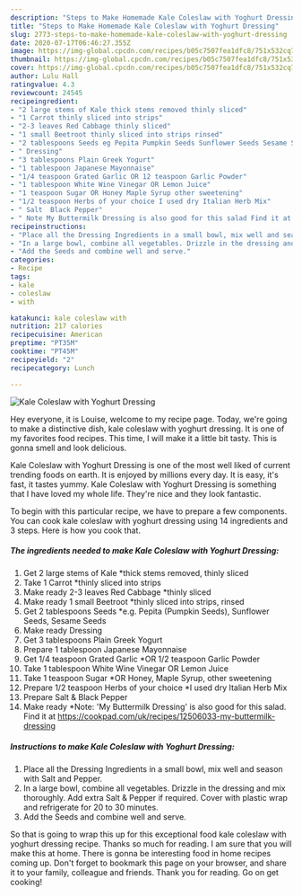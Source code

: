 ```yaml
---
description: "Steps to Make Homemade Kale Coleslaw with Yoghurt Dressing"
title: "Steps to Make Homemade Kale Coleslaw with Yoghurt Dressing"
slug: 2773-steps-to-make-homemade-kale-coleslaw-with-yoghurt-dressing
date: 2020-07-17T06:46:27.355Z
image: https://img-global.cpcdn.com/recipes/b05c7507fea1dfc8/751x532cq70/kale-coleslaw-with-yoghurt-dressing-recipe-main-photo.jpg
thumbnail: https://img-global.cpcdn.com/recipes/b05c7507fea1dfc8/751x532cq70/kale-coleslaw-with-yoghurt-dressing-recipe-main-photo.jpg
cover: https://img-global.cpcdn.com/recipes/b05c7507fea1dfc8/751x532cq70/kale-coleslaw-with-yoghurt-dressing-recipe-main-photo.jpg
author: Lulu Hall
ratingvalue: 4.3
reviewcount: 24545
recipeingredient:
- "2 large stems of Kale thick stems removed thinly sliced"
- "1 Carrot thinly sliced into strips"
- "2-3 leaves Red Cabbage thinly sliced"
- "1 small Beetroot thinly sliced into strips rinsed"
- "2 tablespoons Seeds eg Pepita Pumpkin Seeds Sunflower Seeds Sesame Seeds"
- " Dressing"
- "3 tablespoons Plain Greek Yogurt"
- "1 tablespoon Japanese Mayonnaise"
- "1/4 teaspoon Grated Garlic OR 12 teaspoon Garlic Powder"
- "1 tablespoon White Wine Vinegar OR Lemon Juice"
- "1 teaspoon Sugar OR Honey Maple Syrup other sweetening"
- "1/2 teaspoon Herbs of your choice I used dry Italian Herb Mix"
- " Salt  Black Pepper"
- " Note My Buttermilk Dressing is also good for this salad Find it at httpscookpadcomukrecipes12506033mybuttermilkdressing"
recipeinstructions:
- "Place all the Dressing Ingredients in a small bowl, mix well and season with Salt and Pepper."
- "In a large bowl, combine all vegetables. Drizzle in the dressing and mix thoroughly. Add extra Salt &amp; Pepper if required. Cover with plastic wrap and refrigerate for 20 to 30 minutes."
- "Add the Seeds and combine well and serve."
categories:
- Recipe
tags:
- kale
- coleslaw
- with

katakunci: kale coleslaw with 
nutrition: 217 calories
recipecuisine: American
preptime: "PT35M"
cooktime: "PT45M"
recipeyield: "2"
recipecategory: Lunch

---
```



![Kale Coleslaw with Yoghurt Dressing](https://img-global.cpcdn.com/recipes/b05c7507fea1dfc8/751x532cq70/kale-coleslaw-with-yoghurt-dressing-recipe-main-photo.jpg)

Hey everyone, it is Louise, welcome to my recipe page. Today, we're going to make a distinctive dish, kale coleslaw with yoghurt dressing. It is one of my favorites food recipes. This time, I will make it a little bit tasty. This is gonna smell and look delicious.

Kale Coleslaw with Yoghurt Dressing is one of the most well liked of current trending foods on earth. It is enjoyed by millions every day. It is easy, it's fast, it tastes yummy. Kale Coleslaw with Yoghurt Dressing is something that I have loved my whole life. They're nice and they look fantastic.




To begin with this particular recipe, we have to prepare a few components. You can cook kale coleslaw with yoghurt dressing using 14 ingredients and 3 steps. Here is how you cook that.

<!--inarticleads1-->

##### The ingredients needed to make Kale Coleslaw with Yoghurt Dressing:

1. Get 2 large stems of Kale *thick stems removed, thinly sliced
1. Take 1 Carrot *thinly sliced into strips
1. Make ready 2-3 leaves Red Cabbage *thinly sliced
1. Make ready 1 small Beetroot *thinly sliced into strips, rinsed
1. Get 2 tablespoons Seeds *e.g. Pepita (Pumpkin Seeds), Sunflower Seeds, Sesame Seeds
1. Make ready  Dressing
1. Get 3 tablespoons Plain Greek Yogurt
1. Prepare 1 tablespoon Japanese Mayonnaise
1. Get 1/4 teaspoon Grated Garlic *OR 1/2 teaspoon Garlic Powder
1. Take 1 tablespoon White Wine Vinegar OR Lemon Juice
1. Take 1 teaspoon Sugar *OR Honey, Maple Syrup, other sweetening
1. Prepare 1/2 teaspoon Herbs of your choice *I used dry Italian Herb Mix
1. Prepare  Salt &amp; Black Pepper
1. Make ready  *Note: &#39;My Buttermilk Dressing&#39; is also good for this salad. Find it at https://cookpad.com/uk/recipes/12506033-my-buttermilk-dressing




<!--inarticleads2-->

##### Instructions to make Kale Coleslaw with Yoghurt Dressing:

1. Place all the Dressing Ingredients in a small bowl, mix well and season with Salt and Pepper.
1. In a large bowl, combine all vegetables. Drizzle in the dressing and mix thoroughly. Add extra Salt &amp; Pepper if required. Cover with plastic wrap and refrigerate for 20 to 30 minutes.
1. Add the Seeds and combine well and serve.




So that is going to wrap this up for this exceptional food kale coleslaw with yoghurt dressing recipe. Thanks so much for reading. I am sure that you will make this at home. There is gonna be interesting food in home recipes coming up. Don't forget to bookmark this page on your browser, and share it to your family, colleague and friends. Thank you for reading. Go on get cooking!
